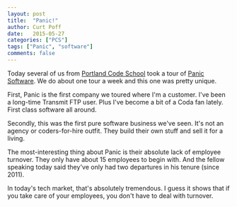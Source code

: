 ```yaml
---
layout: post
title:  "Panic!"
author: Curt Poff
date:   2015-05-27 
categories: ["PCS"]
tags: ["Panic", "software"]
comments: false
---
```


Today several of us from [Portland Code School](http://www.portlandcodeschool.com) took a tour of [Panic Software](http://panic.com/). We do about one tour a week and this one was pretty unique.

<!--more-->

First, Panic is the first company we toured where I'm a customer. I've been a long-time Transmit FTP user. Plus I've become a bit of a Coda fan lately. First class software all around.

Secondly, this was the first pure software business we've seen. It's not an agency or coders-for-hire outfit. They build their own stuff and sell it for a living.

The most-interesting thing about Panic is their absolute lack of employee turnover. They only have about 15 employees to begin with. And the fellow speaking today said they've only had two departures in his tenure (since 2011).

In today's tech market, that's absolutely tremendous. I guess it shows that if you take care of your employees, you don't have to deal with turnover.
